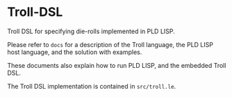 # Troll-DSL

Troll DSL for specifying die-rolls implemented in PLD LISP.

Please refer to `docs` for a description of the Troll language, the PLD LISP host language, and the solution with examples.

These documents also explain how to run PLD LISP, and the embedded Troll DSL. 

The Troll DSL implementation is contained in `src/troll.le`. 
